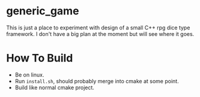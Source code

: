 # generic_game

This is just a place to experiment with design of a small C++ rpg dice type framework.
I don't have a big plan at the moment but will see where it goes.

# How To Build

- Be on linux.
- Run `install.sh`, should probably merge into cmake at some point.
- Build like normal cmake project.
